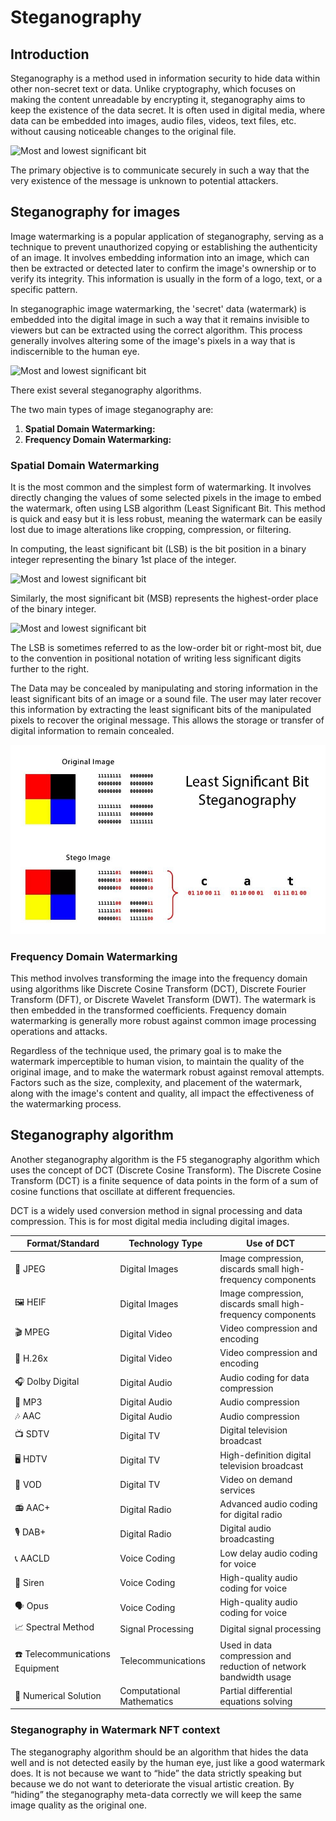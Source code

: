 # Steganography

## Introduction

Steganography is a method used in information security to hide data within other non-secret text or data. Unlike cryptography, which focuses on making the content unreadable by encrypting it, steganography aims to keep the existence of the data secret. It is often used in digital media, where data can be embedded into images, audio files, videos, text files, etc. without causing noticeable changes to the original file.

![Most and lowest significant bit](../../image/cryptography_diagrams/steganography_process_diagram.png)

The primary objective is to communicate securely in such a way that the very existence of the message is unknown to potential attackers.

## Steganography for images

Image watermarking is a popular application of steganography, serving as a technique to prevent unauthorized copying or establishing the authenticity of an image. It involves embedding information into an image, which can then be extracted or detected later to confirm the image's ownership or to verify its integrity. This information is usually in the form of a logo, text, or a specific pattern.

In steganographic image watermarking, the 'secret' data (watermark) is embedded into the digital image in such a way that it remains invisible to viewers but can be extracted using the correct algorithm. This process generally involves altering some of the image's pixels in a way that is indiscernible to the human eye.

![Most and lowest significant bit](../../image/cryptography_diagrams/image_pixels.png)

There exist several steganography algorithms.

The two main types of image steganography are:

1. **Spatial Domain Watermarking:**
2. **Frequency Domain Watermarking:**

### Spatial Domain Watermarking

It is the most common and the simplest form of watermarking. It involves directly changing the values of some selected pixels in the image to embed the watermark, often using LSB algorithm (Least Significant Bit. This method is quick and easy but it is less robust, meaning the watermark can be easily lost due to image alterations like cropping, compression, or filtering.

In computing, the least significant bit (LSB) is the bit position in a binary integer representing the binary 1st place of the integer.

![Most and lowest significant bit](../../image/cryptography_diagrams/lsb_msb_shown.png)

Similarly, the most significant bit (MSB) represents the highest-order place of the binary integer.

![Most and lowest significant bit](../../image/cryptography_diagrams/lsb_steganogrphy_diffrence_msb.png)

The LSB is sometimes referred to as the low-order bit or right-most bit, due to the convention in positional notation of writing less significant digits further to the right.

The Data may be concealed by manipulating and storing information in the least significant bits of an image or a sound file. The user may later recover this information by extracting the least significant bits of the manipulated pixels to recover the original message. This allows the storage or transfer of digital information to remain concealed.

![LSB Steganography](../image/cryptography_diagrams/lsb_steganography.png)

### Frequency Domain Watermarking

This method involves transforming the image into the frequency domain using algorithms like Discrete Cosine Transform (DCT), Discrete Fourier Transform (DFT), or Discrete Wavelet Transform (DWT). The watermark is then embedded in the transformed coefficients. Frequency domain watermarking is generally more robust against common image processing operations and attacks.

Regardless of the technique used, the primary goal is to make the watermark imperceptible to human vision, to maintain the quality of the original image, and to make the watermark robust against removal attempts. Factors such as the size, complexity, and placement of the watermark, along with the image's content and quality, all impact the effectiveness of the watermarking process.

## Steganography algorithm

Another steganography algorithm is the F5 steganography algorithm which uses the concept of DCT (Discrete Cosine Transform). The Discrete Cosine Transform (DCT) is a finite sequence of data points in the form of a sum of cosine functions that oscillate at different frequencies.

DCT is a widely used conversion method in signal processing and data compression. This is for most digital media including digital images.

| Format/Standard                 | Technology Type           | Use of DCT                                                        |
| ------------------------------- | ------------------------- | ----------------------------------------------------------------- |
| 📸 JPEG                         | Digital Images            | Image compression, discards small high-frequency components       |
| 🖼️ HEIF                         | Digital Images            | Image compression, discards small high-frequency components       |
| 🎬 MPEG                         | Digital Video             | Video compression and encoding                                    |
| 🎥 H.26x                        | Digital Video             | Video compression and encoding                                    |
| 🎧 Dolby Digital                | Digital Audio             | Audio coding for data compression                                 |
| 🎵 MP3                          | Digital Audio             | Audio compression                                                 |
| 🎶 AAC                          | Digital Audio             | Audio compression                                                 |
| 📺 SDTV                         | Digital TV                | Digital television broadcast                                      |
| 🖥️ HDTV                         | Digital TV                | High-definition digital television broadcast                      |
| 🍿 VOD                          | Digital TV                | Video on demand services                                          |
| 📻 AAC+                         | Digital Radio             | Advanced audio coding for digital radio                           |
| 🎙️ DAB+                         | Digital Radio             | Digital audio broadcasting                                        |
| 📞 AACLD                        | Voice Coding              | Low delay audio coding for voice                                  |
| 🎤 Siren                        | Voice Coding              | High-quality audio coding for voice                               |
| 🗣️ Opus                         | Voice Coding              | High-quality audio coding for voice                               |
| 📈 Spectral Method              | Signal Processing         | Digital signal processing                                         |
| ☎️ Telecommunications Equipment | Telecommunications        | Used in data compression and reduction of network bandwidth usage |
| 🔢 Numerical Solution           | Computational Mathematics | Partial differential equations solving                            |

### Steganography in Watermark NFT context

The steganography algorithm should be an algorithm that hides the data well and is not detected easily by the human eye, just like a good watermark does. It is not because we want to “hide” the data strictly speaking but because we do not want to deteriorate the visual artistic creation. By “hiding” the steganography meta-data correctly we will keep the same image quality as the original one.
